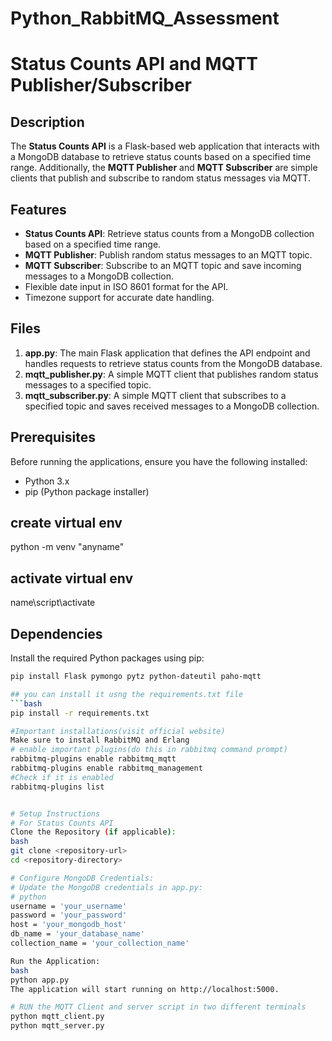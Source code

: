 # Python_RabbitMQ_Assessment

# Status Counts API and MQTT Publisher/Subscriber

## Description

The **Status Counts API** is a Flask-based web application that interacts with a MongoDB database to retrieve status counts based on a specified time range. Additionally, the **MQTT Publisher** and **MQTT Subscriber** are simple clients that publish and subscribe to random status messages via MQTT.

## Features

- **Status Counts API**: Retrieve status counts from a MongoDB collection based on a specified time range.
- **MQTT Publisher**: Publish random status messages to an MQTT topic.
- **MQTT Subscriber**: Subscribe to an MQTT topic and save incoming messages to a MongoDB collection.
- Flexible date input in ISO 8601 format for the API.
- Timezone support for accurate date handling.

## Files

1. **app.py**: The main Flask application that defines the API endpoint and handles requests to retrieve status counts from the MongoDB database.
2. **mqtt_publisher.py**: A simple MQTT client that publishes random status messages to a specified topic.
3. **mqtt_subscriber.py**: A simple MQTT client that subscribes to a specified topic and saves received messages to a MongoDB collection.

## Prerequisites

Before running the applications, ensure you have the following installed:

- Python 3.x
- pip (Python package installer)

## create virtual env
python -m venv "anyname"
## activate virtual env
name\script\activate

## Dependencies

Install the required Python packages using pip:

```bash
pip install Flask pymongo pytz python-dateutil paho-mqtt

## you can install it usng the requirements.txt file
```bash
pip install -r requirements.txt

#Important installations(visit official website)
Make sure to install RabbitMQ and Erlang
# enable important plugins(do this in rabbitmq command prompt)
rabbitmq-plugins enable rabbitmq_mqtt
rabbitmq-plugins enable rabbitmq_management
#Check if it is enabled
rabbitmq-plugins list


# Setup Instructions
# For Status Counts API
Clone the Repository (if applicable):
bash
git clone <repository-url>
cd <repository-directory>

# Configure MongoDB Credentials:
# Update the MongoDB credentials in app.py:
# python
username = 'your_username'
password = 'your_password'
host = 'your_mongodb_host'
db_name = 'your_database_name'
collection_name = 'your_collection_name'

Run the Application:
bash
python app.py
The application will start running on http://localhost:5000.

# RUN the MQTT Client and server script in two different terminals
python mqtt_client.py
python mqtt_server.py